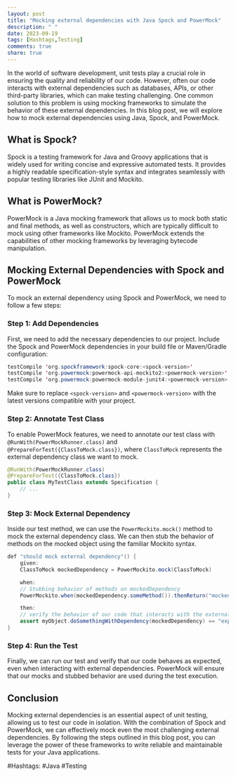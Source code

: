 ```yaml
---
layout: post
title: "Mocking external dependencies with Java Spock and PowerMock"
description: " "
date: 2023-09-19
tags: [Hashtags,Testing]
comments: true
share: true
---
```


In the world of software development, unit tests play a crucial role in ensuring the quality and reliability of our code. However, often our code interacts with external dependencies such as databases, APIs, or other third-party libraries, which can make testing challenging. One common solution to this problem is using mocking frameworks to simulate the behavior of these external dependencies. In this blog post, we will explore how to mock external dependencies using Java, Spock, and PowerMock.

## What is Spock?

Spock is a testing framework for Java and Groovy applications that is widely used for writing concise and expressive automated tests. It provides a highly readable specification-style syntax and integrates seamlessly with popular testing libraries like JUnit and Mockito.

## What is PowerMock?

PowerMock is a Java mocking framework that allows us to mock both static and final methods, as well as constructors, which are typically difficult to mock using other frameworks like Mockito. PowerMock extends the capabilities of other mocking frameworks by leveraging bytecode manipulation.

## Mocking External Dependencies with Spock and PowerMock

To mock an external dependency using Spock and PowerMock, we need to follow a few steps:

### Step 1: Add Dependencies

First, we need to add the necessary dependencies to our project. Include the Spock and PowerMock dependencies in your build file or Maven/Gradle configuration:

```java
testCompile 'org.spockframework:spock-core:<spock-version>'
testCompile 'org.powermock:powermock-api-mockito2:<powermock-version>'
testCompile 'org.powermock:powermock-module-junit4:<powermock-version>'
```

Make sure to replace `<spock-version>` and `<powermock-version>` with the latest versions compatible with your project.

### Step 2: Annotate Test Class

To enable PowerMock features, we need to annotate our test class with `@RunWith(PowerMockRunner.class)` and `@PrepareForTest({ClassToMock.class})`, where `ClassToMock` represents the external dependency class we want to mock.

```java
@RunWith(PowerMockRunner.class)
@PrepareForTest({ClassToMock.class})
public class MyTestClass extends Specification {
    // ...
}
```

### Step 3: Mock External Dependency

Inside our test method, we can use the `PowerMockito.mock()` method to mock the external dependency class. We can then stub the behavior of methods on the mocked object using the familiar Mockito syntax.

```java
def "should mock external dependency"() {
    given:
    ClassToMock mockedDependency = PowerMockito.mock(ClassToMock)

    when:
    // Stubbing behavior of methods on mockedDependency
    PowerMockito.when(mockedDependency.someMethod()).thenReturn("mocked result")

    then:
    // verify the behavior of our code that interacts with the external dependency
    assert myObject.doSomethingWithDependency(mockedDependency) == "expected result"
}
```

### Step 4: Run the Test

Finally, we can run our test and verify that our code behaves as expected, even when interacting with external dependencies. PowerMock will ensure that our mocks and stubbed behavior are used during the test execution.

## Conclusion

Mocking external dependencies is an essential aspect of unit testing, allowing us to test our code in isolation. With the combination of Spock and PowerMock, we can effectively mock even the most challenging external dependencies. By following the steps outlined in this blog post, you can leverage the power of these frameworks to write reliable and maintainable tests for your Java applications.

#Hashtags: #Java #Testing